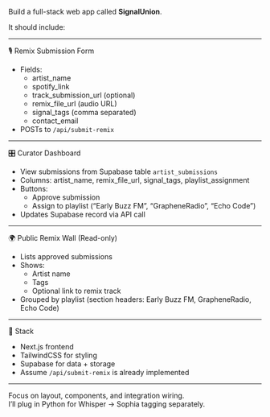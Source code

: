 Build a full-stack web app called **SignalUnion**.

It should include:

---

🎙️ Remix Submission Form
- Fields:
  - artist_name
  - spotify_link
  - track_submission_url (optional)
  - remix_file_url (audio URL)
  - signal_tags (comma separated)
  - contact_email
- POSTs to `/api/submit-remix`

---

🎛 Curator Dashboard
- View submissions from Supabase table `artist_submissions`
- Columns: artist_name, remix_file_url, signal_tags, playlist_assignment
- Buttons:
  - Approve submission
  - Assign to playlist (“Early Buzz FM”, “GrapheneRadio”, “Echo Code”)
- Updates Supabase record via API call

---

🌍 Public Remix Wall (Read-only)
- Lists approved submissions
- Shows:
  - Artist name
  - Tags
  - Optional link to remix track
- Grouped by playlist (section headers: Early Buzz FM, GrapheneRadio, Echo Code)

---

🧱 Stack
- Next.js frontend
- TailwindCSS for styling
- Supabase for data + storage
- Assume `/api/submit-remix` is already implemented

---

Focus on layout, components, and integration wiring.  
I’ll plug in Python for Whisper → Sophia tagging separately.
